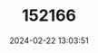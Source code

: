 ---
title: "152166"
category: "Peniocereus greggii"
draft: false
date: 2024-02-22 13:03:51
languages:
  English: ["Desert Night-blooming Cereus", "Queen of the Night"]
  Spanish; Castilian: ["Reina de la Noche"]
---